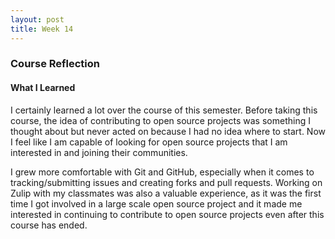 ```yaml
---
layout: post
title: Week 14
---
```


### Course Reflection

#### What I Learned
I certainly learned a lot over the course of this semester. Before taking this course, the idea of contributing to open source projects was something I thought about but never acted on because I had no idea where to start. Now I feel like I am capable of looking for open source projects that I am interested in and joining their communities. 

I grew more comfortable with Git and GitHub, especially when it comes to tracking/submitting issues and creating forks and pull requests. Working on Zulip with my classmates was also a valuable experience, as it was the first time I got involved in a large scale open source project and it made me interested in continuing to contribute to open source projects even after this course has ended.
